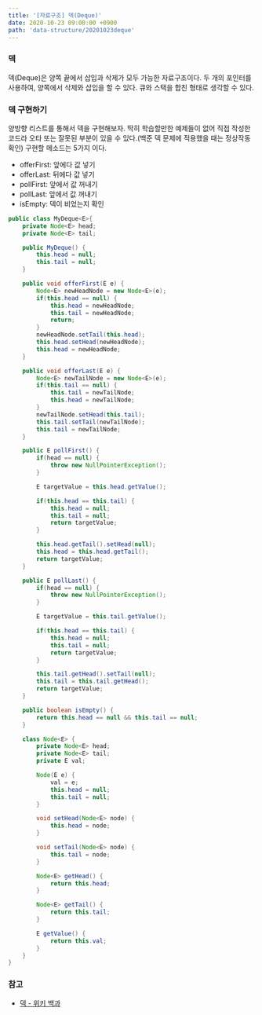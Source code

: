 ```yaml
---
title: '[자료구조] 덱(Deque)'
date: 2020-10-23 09:00:00 +0900
path: 'data-structure/20201023deque'
---
```


### 덱

덱(Deque)은 양쪽 끝에서 삽입과 삭제가 모두 가능한 자료구조이다. 두 개의 포인터를 사용하여, 양쪽에서 삭제와 삽입을 할 수 있다. 큐와 스택을 합친 형태로 생각할 수 있다.

### 덱 구현하기

양방향 리스트를 통해서 덱을 구현해보자. 딱히 학습할만한 예제들이 없어 직접 작성한 코드라 오타 또는 잘못된 부분이 있을 수 있다.(백준 덱 문제에 적용했을 때는 정상작동 확인) 구현할 메소드는 5가지 이다.

- offerFirst: 앞에다 값 넣기
- offerLast: 뒤에다 값 넣기
- pollFirst: 앞에서 값 꺼내기
- pollLast: 앞에서 값 꺼내기
- isEmpty: 덱이 비었는지 확인

```java
public class MyDeque<E>{
	private Node<E> head;
	private Node<E> tail;

	public MyDeque() {
		this.head = null;
		this.tail = null;
	}

	public void offerFirst(E e) {
		Node<E> newHeadNode = new Node<E>(e);
		if(this.head == null) {
			this.head = newHeadNode;
			this.tail = newHeadNode;
			return;
		}
		newHeadNode.setTail(this.head);
		this.head.setHead(newHeadNode);
		this.head = newHeadNode;
	}

	public void offerLast(E e) {
		Node<E> newTailNode = new Node<E>(e);
		if(this.tail == null) {
			this.tail = newTailNode;
			this.head = newTailNode;
		}
		newTailNode.setHead(this.tail);
		this.tail.setTail(newTailNode);
		this.tail = newTailNode;
	}

	public E pollFirst() {
		if(head == null) {
			throw new NullPointerException();
		}

		E targetValue = this.head.getValue();

		if(this.head == this.tail) {
			this.head = null;
			this.tail = null;
			return targetValue;
		}

		this.head.getTail().setHead(null);
		this.head = this.head.getTail();
		return targetValue;
	}

	public E pollLast() {
		if(head == null) {
			throw new NullPointerException();
		}

		E targetValue = this.tail.getValue();

		if(this.head == this.tail) {
			this.head = null;
			this.tail = null;
			return targetValue;
		}

		this.tail.getHead().setTail(null);
		this.tail = this.tail.getHead();
		return targetValue;
	}

	public boolean isEmpty() {
		return this.head == null && this.tail == null;
	}

	class Node<E> {
		private Node<E> head;
		private Node<E> tail;
		private E val;

		Node(E e) {
			val = e;
			this.head = null;
			this.tail = null;
		}

		void setHead(Node<E> node) {
			this.head = node;
		}

		void setTail(Node<E> node) {
			this.tail = node;
		}

		Node<E> getHead() {
			return this.head;
		}

		Node<E> getTail() {
			return this.tail;
		}

		E getValue() {
			return this.val;
		}
	}
}
```

### 참고

- [덱 - 위키 백과](<https://ko.wikipedia.org/wiki/%EB%8D%B1_(%EC%9E%90%EB%A3%8C_%EA%B5%AC%EC%A1%B0)>)
